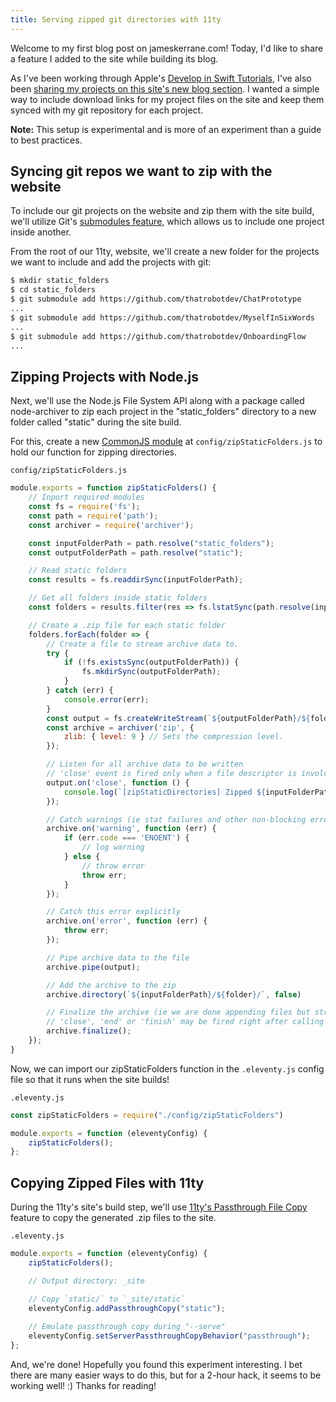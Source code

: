 ```yaml
---
title: Serving zipped git directories with 11ty
---
```


Welcome to my first blog post on jameskerrane.com! Today, I'd like to share a feature I added to the site while building its blog.

As I've been working through Apple's [Develop in Swift Tutorials](https://developer.apple.com/tutorials/develop-in-swift), I've also been [sharing my projects on this site's new blog section](/blog/explorations-with-swift). I wanted a simple way to include download links for my project files on the site and keep them synced with my git repository for each project.

**Note:** This setup is experimental and is more of an experiment than a guide to best practices.

## Syncing git repos we want to zip with the website

To include our git projects on the website and zip them with the site build, we'll utilize Git's [submodules feature](https://www.git-scm.com/book/en/v2/Git-Tools-Submodules), which allows us to include one project inside another.

From the root of our 11ty, website, we'll create a new folder for the projects we want to include and add the projects with git:

```bash
$ mkdir static_folders
$ cd static_folders
$ git submodule add https://github.com/thatrobotdev/ChatPrototype
...
$ git submodule add https://github.com/thatrobotdev/MyselfInSixWords
...
$ git submodule add https://github.com/thatrobotdev/OnboardingFlow
...
```

## Zipping Projects with Node.js

Next, we'll use the Node.js File System API along with a package called node-archiver to zip each project in the "static_folders" directory to a new folder called "static" during the site build.

For this, create a new [CommonJS module](https://nodejs.org/api/modules.html#modules-commonjs-modules) at `config/zipStaticFolders.js` to hold our function for zipping directories.

`config/zipStaticFolders.js`

```js
module.exports = function zipStaticFolders() {
    // Inport required modules
    const fs = require('fs');
    const path = require('path');
    const archiver = require('archiver');

    const inputFolderPath = path.resolve("static_folders");
    const outputFolderPath = path.resolve("static");

    // Read static folders
    const results = fs.readdirSync(inputFolderPath);

    // Get all folders inside static folders
    const folders = results.filter(res => fs.lstatSync(path.resolve(inputFolderPath, res)).isDirectory());

    // Create a .zip file for each static folder
    folders.forEach(folder => {
        // Create a file to stream archive data to.
        try {
            if (!fs.existsSync(outputFolderPath)) {
                fs.mkdirSync(outputFolderPath);
            }
        } catch (err) {
            console.error(err);
        }
        const output = fs.createWriteStream(`${outputFolderPath}/${folder}.zip`);
        const archive = archiver('zip', {
            zlib: { level: 9 } // Sets the compression level.
        });

        // Listen for all archive data to be written
        // 'close' event is fired only when a file descriptor is involved
        output.on('close', function () {
            console.log(`[zipStaticDirectories] Zipped ${inputFolderPath}/${folder} to ${outputFolderPath}/${folder}.zip (${archive.pointer()} total bytes)`);
        });

        // Catch warnings (ie stat failures and other non-blocking errors)
        archive.on('warning', function (err) {
            if (err.code === 'ENOENT') {
                // log warning
            } else {
                // throw error
                throw err;
            }
        });

        // Catch this error explicitly
        archive.on('error', function (err) {
            throw err;
        });

        // Pipe archive data to the file
        archive.pipe(output);

        // Add the archive to the zip
        archive.directory(`${inputFolderPath}/${folder}/`, false)

        // Finalize the archive (ie we are done appending files but streams have to finish yet)
        // 'close', 'end' or 'finish' may be fired right after calling this method so register to them beforehand
        archive.finalize();
    });
}
```

Now, we can import our zipStaticFolders function in the `.eleventy.js` config file so that it runs when the site builds!

`.eleventy.js`

```js
const zipStaticFolders = require("./config/zipStaticFolders")

module.exports = function (eleventyConfig) {
    zipStaticFolders();
};
```

## Copying Zipped Files with 11ty

During the 11ty's site's build step, we'll use [11ty's Passthrough File Copy](https://www.11ty.dev/docs/copy/) feature to copy the generated .zip files to the site.

`.eleventy.js`

```js
module.exports = function (eleventyConfig) {
    zipStaticFolders();

    // Output directory: _site

    // Copy `static/` to `_site/static`
    eleventyConfig.addPassthroughCopy("static");
    
    // Emulate passthrough copy during "--serve"
    eleventyConfig.setServerPassthroughCopyBehavior("passthrough");
};
```

And, we're done! Hopefully you found this experiment interesting. I bet there are many easier ways to do this, but for a 2-hour hack, it seems to be working well! :) Thanks for reading!
